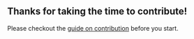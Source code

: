 ## Thanks for taking the time to contribute!

Please checkout the [guide on contribution](docs_website/docs/developer_guide/contributing.mdx) before you start.
